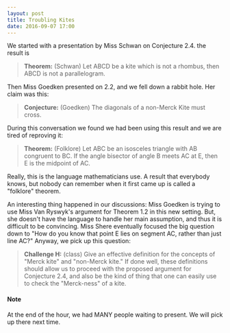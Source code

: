 ```yaml
---
layout: post
title: Troubling Kites
date: 2016-09-07 17:00
---
```


We started with a presentation by Miss Schwan on Conjecture 2.4. the result is

> **Theorem:** (Schwan) Let ABCD be a kite which is not a rhombus, then ABCD is not
> a parallelogram.

Then Miss Goedken presented on 2.2, and we fell down a rabbit hole. Her claim was this:

> **Conjecture:** (Goedken) The diagonals of a non-Merck Kite must cross.

During this conversation we found we had been using this result and we are tired of
reproving it:

> **Theorem:** (Folklore) Let ABC be an isosceles triangle with AB congruent to BC.
If the angle bisector of angle B meets AC at E, then E is the midpoint of AC.

Really, this is the language mathematicians use. A result that everybody knows, but
nobody can remember when it first came up is called a "folklore" theorem.

An interesting thing happened in our discussions: Miss Goedken is trying to use
Miss Van Ryswyk's argument for Theorem 1.2 in this new setting. But, she doesn't have
the language to handle her main assumption, and thus it is difficult to be convincing.
Miss Shere eventually focused the big question down to "How do you know that point E
lies on segment AC, rather than just line AC?" Anyway, we pick up this question:

> **Challenge H:** (class) Give an effective definition for the concepts of
> "Merck kite" and "non-Merck kite." If done well, these definitions should
> allow us to proceed with the proposed argument for Conjecture 2.4, and also be
> the kind of thing that one can easily use to check the "Merck-ness" of a kite.

#### Note

At the end of the hour, we had MANY people waiting to present. We will pick up there
next time.
